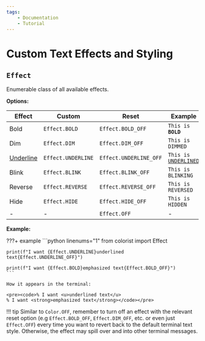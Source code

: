 ```yaml
---
tags:
    - Documentation
    - Tutorial
---
```


# Custom Text Effects and Styling
## `Effect`
Enumerable class of all available effects.

**Options:**

| Effect           | Custom             | Reset                  | Example    |
| ---------------- | ------------------ | ---------------------- | ---------- |
| Bold             | `Effect.BOLD`      | `Effect.BOLD_OFF`      | <code>This is <strong>BOLD</strong></code> |
| Dim              | `Effect.DIM`       | `Effect.DIM_OFF`       | <code>This is <span class="effect-dimmed">DIMMED</span></code> |
| <u>Underline</u> | `Effect.UNDERLINE` | `Effect.UNDERLINE_OFF` | <code>This is <u>UNDERLINED</u></code> |
| Blink            | `Effect.BLINK`     | `Effect.BLINK_OFF`     | <code>This is <span class="effect-blinking">BLINKING</span></code> |
| Reverse          | `Effect.REVERSE`   | `Effect.REVERSE_OFF`   | <code>This is <span class="bg-bright-white">REVERSED</span></code> |
| Hide             | `Effect.HIDE`      | `Effect.HIDE_OFF`      | <code>This is <span class="effect-hidden">HIDDEN</span></code> |
| -                | -                  | `Effect.OFF`           | -          |

**Example:**

???+ example
    ```python linenums="1"
    from colorist import Effect

    print(f"I want {Effect.UNDERLINE}underlined text{Effect.UNDERLINE_OFF}")

    print(f"I want {Effect.BOLD}emphasized text{Effect.BOLD_OFF}")
    ```

    How it appears in the terminal:

    <pre><code>% I want <u>underlined text</u>
    % I want <strong>emphasized text</strong></code></pre>

!!! tip
    Similar to `Color.OFF`, remember to turn off an effect with the relevant reset option (e.g `Effect.BOLD_OFF`, `Effect.DIM_OFF`, etc. or even just `Effect.OFF`) every time you want to revert back to the default terminal text style. Otherwise, the effect may spill over and into other terminal messages.
